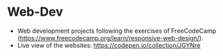 # Web-Dev
- Web development projects following the exercises of FreeCodeCamp (https://www.freecodecamp.org/learn/responsive-web-design/).
- Live view of the websites: https://codepen.io/collection/JGYNre

